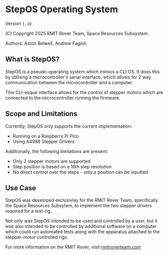 # StepOS Operating System

Version `1.18`

(C) Copyright 2025 RMIT Rover Team, Space Resources Subsystem.

Authors: Aston Bolwell, Andrew Fagioli.

## What is StepOS?

StepOS is a pseudo-operating system which mimics a CLI OS. It does this by utilising a microcontroller's serial interface, which allows for 2 way communication between the microcontroller and a computer.

This CLI-esque interface allows for the control of stepper motors which are connected to the microcontroller running the firmware.

## Scope and Limitations

Currently, StepOS only supports the current implementation:
- Running on a Raspberry Pi Pico
- Using A4988 Stepper Drivers
  
Additionally, the following limitations are present:
- Only 2 stepper motors are supported
- Step position is based on a 16th step resolution
- No direct control over the steps - only a position can be inputted

## Use Case

StepOS was developed exclusivley for the RMIT Rover Team, specifically the Space Resources Subsytem, to implement the two stepper drivers required for a test-rig.

Not only was StepOS intended to be used and controlled by a user, but it was also intended to be controlled by additional software on a computer which could run automated tests along with the apparatus attached to the stepper-motor controlled rigs.

For more information on the RMIT Rover, visit [rmitroverteam.com](https://www.rmitroverteam.com/)
